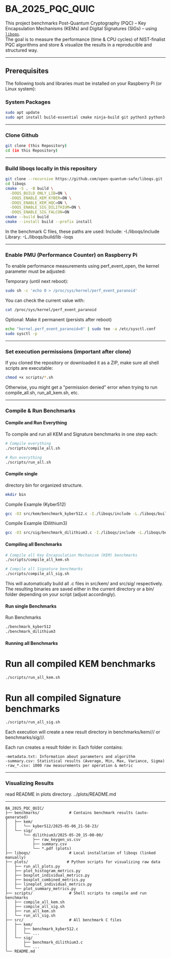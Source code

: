 # BA_2025_PQC_QUIC

This project benchmarks Post-Quantum Cryptography (PQC) – Key Encapsulation Mechanisms (KEMs) and Digital Signatures (SIGs) – using [`liboqs`](https://github.com/open-quantum-safe/liboqs).  
The goal is to measure the performance (time & CPU cycles) of NIST-finalist PQC algorithms and store & visualize the results in a reproducible and structured way.

---

## Prerequisites

The following tools and libraries must be installed on your Raspberry Pi (or Linux system):

### System Packages

```bash
sudo apt update
sudo apt install build-essential cmake ninja-build git python3 python3-pip libssl-dev
```

---


### Clone Github
```bash
git clone (this Repository)
cd (in this Repository)
```


---

### Build liboqs locally in this repository
```bash
git clone --recursive https://github.com/open-quantum-safe/liboqs.git
cd liboqs
cmake -S . -B build \
  -DOQS_BUILD_ONLY_LIB=ON \
  -DOQS_ENABLE_KEM_KYBER=ON \
  -DOQS_ENABLE_KEM_HQC=ON \
  -DOQS_ENABLE_SIG_DILITHIUM=ON \
  -DOQS_ENABLE_SIG_FALCON=ON
cmake --build build
cmake --install build --prefix install

```

In the benchmark C files, these paths are used:
    Include: -I./liboqs/include
    Library: -L./liboqs/build/lib -loqs

---

### Enable PMU (Performance Counter) on Raspberry Pi
To enable performance measurements using perf_event_open, the kernel parameter must be adjusted:


   Temporary (until next reboot):
   ```bash
   sudo sh -c 'echo 0 > /proc/sys/kernel/perf_event_paranoid'
   ```

  You can check the current value with:
  ```bash
  cat /proc/sys/kernel/perf_event_paranoid
  ```

  Optional: Make it permanent (persists after reboot)
  ```bash
  echo "kernel.perf_event_paranoid=0" | sudo tee -a /etc/sysctl.conf
  sudo sysctl -p
  ```

---

### Set execution permissions (important after clone)

If you cloned the repository or downloaded it as a ZIP, make sure all shell scripts are executable:

```bash
chmod +x scripts/*.sh
```
Otherwise, you might get a "permission denied" error when trying to run compile_all.sh, run_all_kem.sh, etc.

---

###  Compile & Run Benchmarks

#### Compile and Run Everything

To compile and run all KEM and Signature benchmarks in one step each:

```bash
# Compile everything
./scripts/compile_all.sh
```

```bash
# Run everything
./scripts/run_all.sh
```

#### Compile single

directory bin for organized structure.
```bash
mkdir bin
```

Compile Example (Kyber512)
```bash
gcc -O3 src/kem/benchmark_kyber512.c -I./liboqs/include -L./liboqs/build/lib -loqs -lssl -lcrypto -lm -o bin/benchmark_kyber512
```
Compile Example (Dilithium3)
```bash
gcc -O3 src/sig/benchmark_dilithium3.c -I./liboqs/include -L./liboqs/build/lib -loqs -lssl -lcrypto -lm -o bin/benchmark_dilithium3
```

#### Compiling all Benchmarks

```bash
# Compile all Key Encapsulation Mechanism (KEM) benchmarks
./scripts/compile_all_kem.sh
```
```bash
# Compile all Signature benchmarks
./scripts/compile_all_sig.sh
```
This will automatically build all .c files in src/kem/ and src/sig/ respectively.
The resulting binaries are saved either in the current directory or a bin/ folder depending on your script (adjust accordingly).



#### Run single Benchmarks

Run Benchmarks
```bash
./benchmark_kyber512
./benchmark_dilithium3
```

#### Running all Benchmarks

# Run all compiled KEM benchmarks
```bash
./scripts/run_all_kem.sh
```

# Run all compiled Signature benchmarks
```bash
./scripts/run_all_sig.sh
```
Each execution will create a new result directory in benchmarks/kem/<algorithm>/<timestamp>/ or benchmarks/sig/<algorithm>/<timestamp>/.

Each run creates a result folder in:
    Each folder contains:
    
    -metadata.txt: Information about parameters and algorithm
    -summary.csv: Statistical results (Average, Min, Max, Variance, Sigma)
    -raw_*.csv: 1000 raw measurements per operation & metric

---

### Visualizing Results
read README in plots directory.
../plots/README.md

--- 
```
BA_2025_PQC_QUIC/
├── benchmarks/             # Contains benchmark results (auto-generated)
│   ├── kem/
│   │   └── kyber512/2025-05-06_21-58-23/
│   └── sig/
│       └── dilithium3/2025-05-20_15-00-00/
│           ├── raw_keygen_us.csv
│           ├── summary.csv
│           └── *.pdf (plots)
├── liboqs/                 # Local installation of liboqs (linked manually)
├── plots/                 # Python scripts for visualizing raw data
│   ├── run_all_plots.py
│   ├── plot_histogram_metrics.py
│   ├── boxplot_individual_metrics.py
│   ├── boxplot_combined_metrics.py
│   ├── lineplot_individual_metrics.py
│   └── plot_summary_metrics.py
├── scripts/                # Shell scripts to compile and run benchmarks
│   ├── compile_all_kem.sh
│   ├── compile_all_sig.sh
│   ├── run_all_kem.sh
│   └── run_all_sig.sh
├── src/                    # All benchmark C files
│   ├── kem/
│   │   ├── benchmark_kyber512.c
│   │   └── ...
│   └── sig/
│       ├── benchmark_dilithium3.c
│       └── ...
└── README.md

